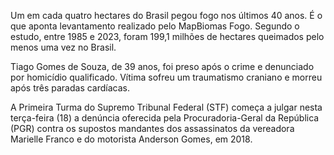 Um em cada quatro hectares do Brasil pegou fogo nos últimos 40 anos. É o que aponta levantamento realizado pelo MapBiomas Fogo. Segundo o estudo, entre 1985 e 2023, foram 199,1 milhões de hectares queimados pelo menos uma vez no Brasil.

Tiago Gomes de Souza, de 39 anos, foi preso após o crime e denunciado por homicídio qualificado. Vítima sofreu um traumatismo craniano e morreu após três paradas cardíacas.

A Primeira Turma do Supremo Tribunal Federal (STF) começa a julgar nesta terça-feira (18) a denúncia oferecida pela Procuradoria-Geral da República (PGR) contra os supostos mandantes dos assassinatos da vereadora Marielle Franco e do motorista Anderson Gomes, em 2018.
